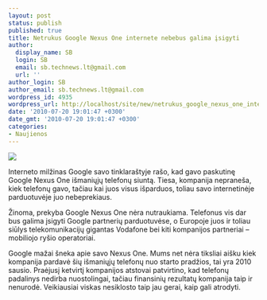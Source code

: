 ```yaml
---
layout: post
status: publish
published: true
title: Netrukus Google Nexus One internete nebebus galima įsigyti
author:
  display_name: SB
  login: SB
  email: sb.technews.lt@gmail.com
  url: ''
author_login: SB
author_email: sb.technews.lt@gmail.com
wordpress_id: 4935
wordpress_url: http://localhost/site/new/netrukus_google_nexus_one_internete_nebebus_galima_isigyti/
date: '2010-07-20 19:01:47 +0300'
date_gmt: '2010-07-20 19:01:47 +0300'
categories:
- Naujienos
---
```

<div class="imgright"><img src="http://t0.gstatic.com/images?q=tbn:p4roM7Y-rp1WGM:http://www.computerbild.lt/new/wp-content/uploads/nexus_one2.jpg"  /></div>
<p>Interneto milžinas Google savo tinklaraštyje rašo, kad gavo paskutinę Google Nexus One išmaniųjų telefonų siuntą. Tiesa, kompanija nepraneša, kiek telefonų gavo, tačiau kai juos visus išparduos, toliau savo internetinėje parduotuvėje juo nebeprekiaus.</p>
<p>Žinoma, prekyba Google Nexus One nėra nutraukiama. Telefonus vis dar bus galima įsigyti Google partnerių parduotuvėse, o Europoje juos ir toliau siūlys telekomunikacijų gigantas Vodafone bei kiti kompanijos partneriai – mobiliojo ryšio operatoriai.</p>
<p>Google mažai šneka apie savo Nexus One. Mums net nėra tiksliai aišku kiek kompanija pardavė šių išmaniųjų telefonų nuo starto pradžios, tai yra 2010 sausio. Praėjusį ketvirtį kompanijos atstovai patvirtino, kad telefonų padalinys nedirba nuostolingai, tačiau finansinių rezultatų kompanija taip ir nenurodė. Veikiausiai viskas nesiklosto taip jau gerai, kaip gali atrodyti.<br /></p>
